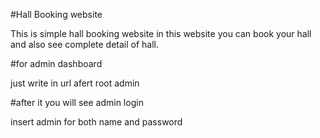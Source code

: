 #Hall Booking website
<p>This is simple hall booking website in this website you can book your hall and also see complete detail of hall.</p>

#for admin dashboard
<p>just write in url afert root admin</p>

#after it you will see admin login
<p>insert admin for both name and password</p>